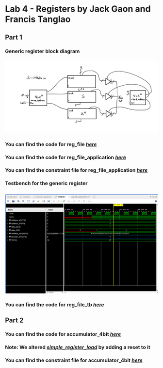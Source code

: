 # Lab 4 - Registers by Jack Gaon and Francis Tanglao

## Part 1
### Generic register block diagram
### ![Generic register block diagram](https://github.com/fctanglao/DigitalLogicDesignUsingVerilogLabs/blob/main/Lab%204/Part%201/generic%20register%20block%20diagram.png)
### You can find the code for reg_file [*here*](https://github.com/fctanglao/DigitalLogicDesignUsingVerilogLabs/blob/main/Lab%204/Part%201/reg_file.v)
### You can find the code for reg_file_application [*here*](https://github.com/fctanglao/DigitalLogicDesignUsingVerilogLabs/blob/main/Lab%204/Part%201/reg_file_application.v)
### You can find the constraint file for reg_file_application [*here*](https://github.com/fctanglao/DigitalLogicDesignUsingVerilogLabs/blob/main/Lab%204/Part%201/Nexys-A7-100T-Master.xdc)

### Testbench for the generic register
### ![Testbench](https://github.com/fctanglao/DigitalLogicDesignUsingVerilogLabs/blob/main/Lab%204/Part%201/generic%20register%20testbench.png)
### You can find the code for reg_file_tb [*here*](https://github.com/fctanglao/DigitalLogicDesignUsingVerilogLabs/blob/main/Lab%204/Part%201/reg_file_tb.v)

## Part 2
### You can find the code for accumulator_4bit [*here*](https://github.com/fctanglao/DigitalLogicDesignUsingVerilogLabs/blob/main/Lab%204/Part%202/accumulator_4bit.v)
### Note: We altered [*simple_register_load*](https://github.com/fctanglao/DigitalLogicDesignUsingVerilogLabs/blob/main/Lab%204/Part%202/simple_register_load.v) by adding a reset to it
### You can find the constraint file for accumulator_4bit [*here*](https://github.com/fctanglao/DigitalLogicDesignUsingVerilogLabs/blob/main/Lab%204/Part%202/Nexys-A7-100T-Master.xdc)
